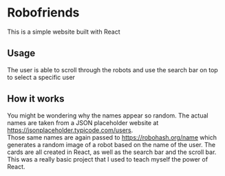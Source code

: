# Robofriends 

This is a simple website built with React

## Usage
The user is able to scroll through the robots and use the search bar on top to select a specific user

## How it works
You might be wondering why the names appear so random. The actual names are taken from a JSON placeholder website at https://jsonplaceholder.typicode.com/users. \
Those same names are again passed to https://robohash.org/name which generates a random image of a robot based on the name of the user. The cards are all created in React, as well as the search bar and the scroll bar.\
This was a really basic project that I used to teach myself the power of React.
